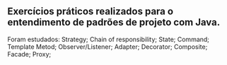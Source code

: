 ## Exercícios práticos realizados para o entendimento de padrões de projeto com Java.
Foram estudados:
Strategy;
Chain of responsibility;
State;
Command;
Template Metod;
Observer/Listener;
Adapter;
Decorator;
Composite;
Facade;
Proxy;